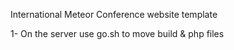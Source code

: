 International Meteor Conference website template


1- On the server use go.sh to move build & php files 

